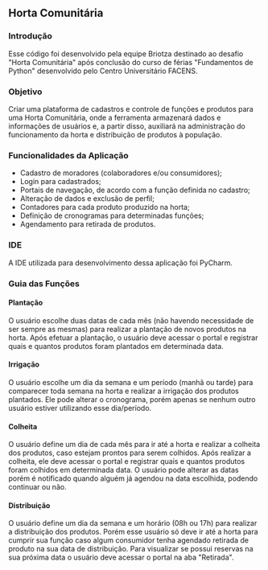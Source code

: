 ## Horta Comunitária

### Introdução
Esse código foi desenvolvido pela equipe Briotza destinado ao
desafio "Horta Comunitária" após conclusão do curso de férias "Fundamentos de Python"
desenvolvido pelo Centro Universitário FACENS.

### Objetivo
Criar uma plataforma de cadastros e controle de funções e produtos para uma Horta Comunitária, 
onde a ferramenta armazenará dados e informações de usuários e, a partir disso, auxiliará na administração do 
funcionamento da horta e distribuição de produtos à população.

### Funcionalidades da Aplicação
* Cadastro de moradores (colaboradores e/ou consumidores);
* Login para cadastrados;
* Portais de navegação, de acordo com a função definida no cadastro;
* Alteração de dados e exclusão de perfil;
* Contadores para cada produto produzido na horta;
* Definição de cronogramas para determinadas funções;
* Agendamento para retirada de produtos.

### IDE
A IDE utilizada para desenvolvimento dessa aplicação foi PyCharm.

### Guia das Funções
#### Plantação
O usuário escolhe duas datas de cada mês (não havendo necessidade de ser sempre
as mesmas) para realizar a plantação de novos produtos na horta. Após efetuar a plantação, o 
usuário deve acessar o portal e registrar quais e quantos produtos foram plantados em 
determinada data.

#### Irrigação
O usuário escolhe um dia da semana e um período (manhã ou tarde) para comparecer toda semana 
na horta e realizar a irrigação dos produtos plantados. Ele pode alterar o cronograma, porém 
apenas se nenhum outro usuário estiver utilizando esse dia/período.

#### Colheita
O usuário define um dia de cada mês para ir até a horta e realizar a colheita dos produtos, caso 
estejam prontos para serem colhidos. Após realizar a colheita, ele deve acessar o portal e 
registrar quais e quantos produtos foram colhidos em determinada data. O usuário pode alterar as 
datas porém é notificado quando alguém já agendou na data escolhida, podendo continuar ou não.

#### Distribuição
O usuário define um dia da semana e um horário (08h ou 17h) para realizar a distribuição dos produtos. 
Porém esse usuário só deve ir até a horta para cumprir sua função caso algum consumidor tenha agendado 
retirada de produto na sua data de distribuição. Para visualizar se possui reservas na sua próxima data 
o usuário deve acessar o portal na aba "Retirada".
